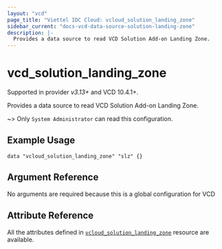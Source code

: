 ```yaml
---
layout: "vcd"
page_title: "Viettel IDC Cloud: vcloud_solution_landing_zone"
sidebar_current: "docs-vcd-data-source-solution-landing-zone"
description: |-
  Provides a data source to read VCD Solution Add-on Landing Zone.
---
```


# vcd\_solution\_landing\_zone

Supported in provider *v3.13+* and VCD 10.4.1+.

Provides a data source to read VCD Solution Add-on Landing Zone.

~> Only `System Administrator` can read this configuration.

## Example Usage

```hcl
data "vcloud_solution_landing_zone" "slz" {}
```

## Argument Reference

No arguments are required because this is a global configuration for VCD

## Attribute Reference

All the attributes defined in
[`vcloud_solution_landing_zone`](/providers/vmware/vcd/latest/docs/resources/solution_landing_zone)
resource are available.
